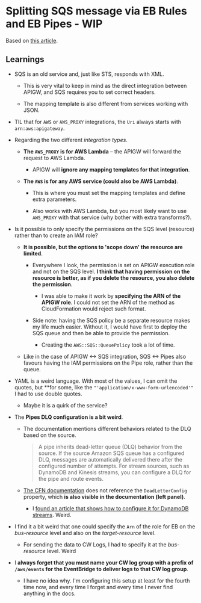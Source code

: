 # Splitting SQS message via EB Rules and EB Pipes - WIP

Based on [this article](https://medium.com/@pubudusj/split-messages-from-single-sqs-queue-into-multiple-sqs-queues-using-eventbridge-728809342352).

## Learnings

- SQS is an old service and, just like STS, responds with XML.

  - This is very vital to keep in mind as the direct integration between APIGW, and SQS requires you to set correct headers.

  - The mapping template is also different from services working with JSON.

- TIL that for `AWS` or `AWS_PROXY` integrations, the `Uri` always starts with `arn:aws:apigateway`.

- Regarding the two different _integration types_.

  - **The `AWS_PROXY` is for AWS Lambda** – the APIGW will forward the request to AWS Lambda.

    - APIGW will **ignore any mapping templates for that integration**.

  - **The `AWS` is for any AWS service (could also be AWS Lambda)**.

    - This is where you must set the mapping templates and define extra parameters.

    - Also works with AWS Lambda, but you most likely want to use `AWS_PROXY` with that service (why bother with extra transforms?).

- Is it possible to only specify the permissions on the SQS level (resource) rather than to create an IAM role?

  - **It is possible, but the options to 'scope down' the resource are limited**.

    - Everywhere I look, the permission is set on APIGW execution role and not on the SQS level. **I think that having permission on the resource is better, as if you delete the resource, you also delete the permission**.

      - I was able to make it work by **specifying the ARN of the APIGW role**. I could not set the ARN of the method as CloudFormation would reject such format.

    - Side note: having the SQS policy be a separate resource makes my life much easier. Without it, I would have first to deploy the SQS queue and then be able to provide the permission.

      - Creating the `AWS::SQS::QueuePolicy` took a lot of time.

  - Like in the case of APIGW <-> SQS integration, SQS <-> Pipes also favours having the IAM permissions on the Pipe role, rather than the queue.

- YAML is a weird language. With most of the values, I can omit the quotes, but **for some, like the `"'application/x-www-form-urlencoded'"` I had to use double quotes.

  - Maybe it is a quirk of the service?

- The **Pipes DLQ configuration is a bit weird**.

  - The documentation mentions different behaviors related to the DLQ based on the source.

    > A pipe inherits dead-letter queue (DLQ) behavior from the source. If the source Amazon SQS queue has a configured DLQ, messages are automatically delivered there after the configured number of attempts. For stream sources, such as DynamoDB and Kinesis streams, you can configure a DLQ for the pipe and route events.

  - [The CFN documentation](https://docs.aws.amazon.com/AWSCloudFormation/latest/UserGuide/aws-resource-pipes-pipe.html) does not reference the `DeadLetterConfig` property, which **is also visible in the documentation (left panel)**.

    - I [found an article that shows how to configure it for DynamoDB streams](https://awstip.com/is-eventbridge-pipes-the-missing-piece-in-your-event-driven-puzzle-part-ii-a06fdddfb0fa). Weird.

- I find it a bit weird that one could specify the `Arn` of the role for EB on the _bus-resource_ level and also on the _target-resource_ level.

  - For sending the data to CW Logs, I had to specify it at the _bus-resource_ level. Weird

- I **always forget that you must name your CW log group with a prefix of `/aws/events` for the EventBridge to deliver logs to that CW log group**.

  - I have no idea why. I'm configuring this setup at least for the fourth time now, and every time I forget and every time I never find anything in the docs.
